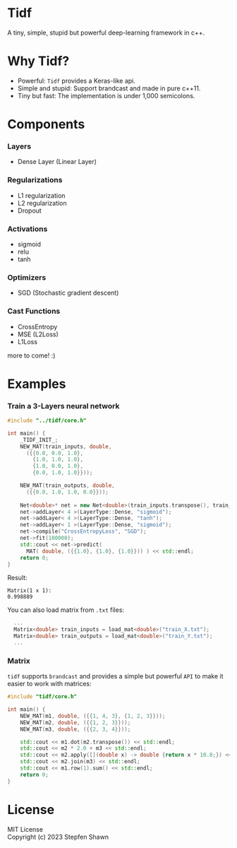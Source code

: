 # Tidf
A tiny, simple, stupid but powerful deep-learning framework in c++.  

# Why Tidf?
* Powerful: `Tidf` provides a Keras-like api.
* Simple and stupid: Support brandcast and made in pure c++11.
* Tiny but fast: The implementation is under 1,000 semicolons.

# Components
### Layers
* Dense Layer (Linear Layer)

### Regularizations
* L1 regularization
* L2 regularization
* Dropout

### Activations
* sigmoid
* relu
* tanh

### Optimizers
* SGD (Stochastic gradient descent)

### Cast Functions
* CrossEntropy
* MSE (L2Loss)
* L1Loss

more to come! :)

# Examples

### Train a 3-Layers neural network
```cpp
#include "../tidf/core.h"

int main() {
    _TIDF_INIT_;
    NEW_MAT(train_inputs, double, 
      ({{0.0, 0.0, 1.0},
        {1.0, 1.0, 1.0},
        {1.0, 0.0, 1.0},
        {0.0, 1.0, 1.0}}));

    NEW_MAT(train_outputs, double,
      ({{0.0, 1.0, 1.0, 0.0}}));
    
    Net<double>* net = new Net<double>(train_inputs.transpose(), train_outputs);
    net->addLayer< 4 >(LayerType::Dense, "sigmoid"); 
    net->addLayer< 4 >(LayerType::Dense, "tanh"); 
    net->addLayer< 1 >(LayerType::Dense, "sigmoid");
    net->compile("CrossEntropyLoss", "SGD");
    net->fit(100000);
    std::cout << net->predict(
      MAT( double, ({{1.0}, {1.0}, {1.0}})) ) << std::endl;
    return 0;
}
```
Result:  
```
Matrix(1 x 1):
0.998889
```

You can also load matrix from `.txt` files:  
```cpp
  ...
  Matrix<double> train_inputs = load_mat<double>("train_X.txt");
  Matrix<double> train_outputs = load_mat<double>("train_Y.txt");
  ...
```

### Matrix
`tidf` supports `brandcast` and provides a simple but powerful `API` to make it easier to work with matrices:  
```cpp
#include "tidf/core.h"

int main() {
    NEW_MAT(m1, double, ({{1, 4, 3}, {1, 2, 3}}));
    NEW_MAT(m2, double, ({{1, 2, 3}}));
    NEW_MAT(m3, double, ({{2, 3, 4}}));

    std::cout << m1.dot(m2.transpose()) << std::endl;
    std::cout << m2 * 2.0 + m3 << std::endl;
    std::cout << m2.apply([](double x) -> double {return x * 10.0;}) << std::endl;
    std::cout << m2.join(m3) << std::endl;
    std::cout << m1.row(1).sum() << std::endl;
    return 0;
}
```

# License
MIT License  
Copyright (c) 2023 Stepfen Shawn